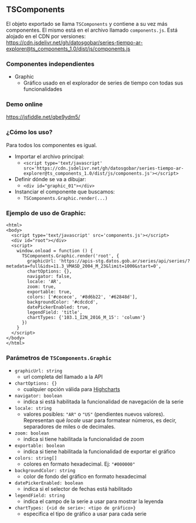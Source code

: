 ## TSComponents

El objeto exportado se llama `TSComponents` y contiene a su vez más componentes. El mismo está en el archivo llamado `components.js`.
Está alojado en el CDN por versiones: https://cdn.jsdelivr.net/gh/datosgobar/series-tiempo-ar-explorer@ts_components_1.0/dist/js/components.js

### Componentes independientes
- Graphic
  - Gráfico usado en el explorador de series de tiempo con todas sus funcionalidades

### Demo online
https://jsfiddle.net/qbe9ydm5/

### ¿Cómo los uso?
Para todos los componentes es igual.

- Importar el archivo principal:
  - `<script type='text/javascript' src='https://cdn.jsdelivr.net/gh/datosgobar/series-tiempo-ar-explorer@ts_components_1.0/dist/js/components.js'></script>`
- Definir dónde se va a dibujar:
  - `<div id="graphic_01"></div>`
- Instanciar el componente que buscamos:
  - `TSComponents.Graphic.render(...)`

### Ejemplo de uso de Graphic:
```
<html>
<body>
  <script type='text/javascript' src='components.js'></script>
  <div id="root"></div>
  <script>
    window.onload = function () {
      TSComponents.Graphic.render('root', {
        graphicUrl: 'https://apis-stg.datos.gob.ar/series/api/series/?metadata=full&ids=11.3_VMASD_2004_M_23&limit=1000&start=0',
        chartOptions: {},
        navigator: false,
        locale: 'AR',
        zoom: true,
        exportable: true,
        colors: ['#cecece', '#8d6b22', '#62848d'],
        backgroundColor: '#cdcdcd',
        datePickerEnabled: true,
        legendField: 'title',
        chartTypes: {'103.1_I2N_2016_M_15': 'column'}
      })
    }
  </script>
</body>
</html>
```

### Parámetros de `TSComponents.Graphic`
- `graphicUrl: string`
  - url completa del llamado a la API
- `chartOptions: {}`
  - cualquier opción válida para [Highcharts](https://api.highcharts.com/highcharts/)
- `navigator: boolean`
  - indica si está habilitada la funcionalidad de navegación de la serie
- `locale: string`
  - valores posibles: `"AR"` o `"US"` (pendientes nuevos valores). Representan qué _locale_ usar para formatear números, es decir, separadores de miles o de decimales.
- `zoom: boolean`
  - indica si tiene habilitada la funcionalidad de zoom
- `exportable: boolean`
  - indica si tiene habilitada la funcionalidad de exportar el gráfico
- `colors: string[]`
  - colores en formato hexadecimal. Ej: `"#000000"`
- `backgroundColor: string`
  - color de fondo del gráfico en formato hexadecimal
- `datePickerEnabled: boolean`
  - indica si el selector de fechas está habilitado
- `legendField: string`
  - indica el campo de la serie a usar para mostrar la leyenda
- `chartTypes: {<id de serie>: <tipo de gráfico>}`
  - especifica el tipo de gráfico a usar para cada serie
